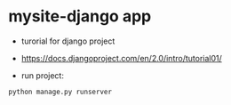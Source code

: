 # mysite-django app

* turorial for django project

* https://docs.djangoproject.com/en/2.0/intro/tutorial01/

* run project:

`python manage.py runserver`